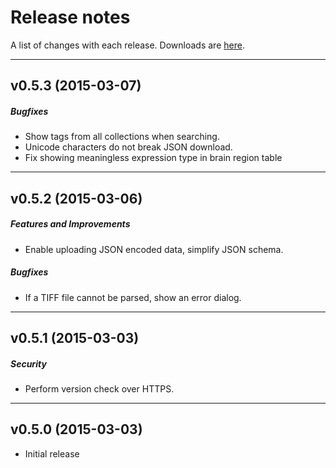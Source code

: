 # Release notes

A list of changes with each release. Downloads are
[here](https://github.com/strawlab/neuron-catalog/releases).

---

## v0.5.3 (2015-03-07)

##### Bugfixes

- Show tags from all collections when searching.
- Unicode characters do not break JSON download.
- Fix showing meaningless expression type in brain region table

---

## v0.5.2 (2015-03-06)

##### Features and Improvements

- Enable uploading JSON encoded data, simplify JSON schema.

##### Bugfixes

- If a TIFF file cannot be parsed, show an error dialog.

---

## v0.5.1 (2015-03-03)

##### Security

- Perform version check over HTTPS.

---

## v0.5.0 (2015-03-03)

- Initial release
